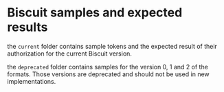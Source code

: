 # Biscuit samples and expected results

the `current` folder contains sample tokens and the expected result
of their authorization for the current Biscuit version.

the `deprecated` folder contains samples for the version 0, 1 and 2 of the formats. Those versions are deprecated and should not be used in new implementations.
